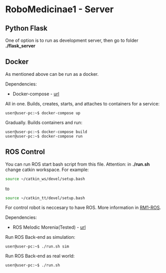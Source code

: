 # RoboMedicinae1 - Server

## Python Flask

One of option is to run as development server, then go to folder **./flask_server**

## Docker
As mentioned above can be run as a docker. 

Dependencies:

* Docker-compose - [url](https://docs.docker.com/)

All in one.
Builds, creates, starts, and attaches to containers for a service:

```console
user@user-pc:~$ docker-compose up
```
Gradually.
Builds containers and run:

```console
user@user-pc:~$ docker-compose build
user@user-pc:~$ docker-compose run
```

## ROS Control

You can run ROS start bash script from this file. Attention: in **./run.sh** change catkin workspace. For example:

```bash
source ~/catkin_ws/devel/setup.bash
```
to 

```bash
source ~/catkin_tt/devel/setup.bash
```

For control robot is neccesary to have ROS. More information in [RM1-ROS](https://github.com/Steigner/RM1_ROS).

Dependencies:

* ROS Melodic Morenia(Tested) - [url](http://wiki.ros.org/melodic)

Run ROS Back-end as simulation:

```console
user@user-pc:~$ ./run.sh sim
```

Run ROS Back-end as real world:

```console
user@user-pc:~$ ./run.sh
```
